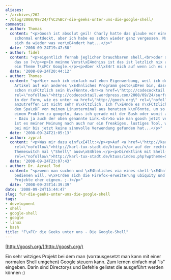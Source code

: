 ```yaml
---
aliases:
- /archives/262
- /blog/2008/09/24/f%C3%BCr-die-geeks-unter-uns-die-google-shell/
comments:
- author: Thomas
  content: "<p>Goosh ist absolut geil! Charly hatte das glaube vor einer Weile auch
    schonmal entdeckt, aber ich habe es schon wieder ganz vergessen. Mal gucken, ob
    sich da wieder was ver\xE4ndert hat...</p>"
  date: '2008-09-24T19:47:50'
- author: fidel
  content: "<p>eigentlich fernab jeglicher brauchbaren shell,<br>oder sehe nur ich
    das so ?</p><p>In meinme Verst\xE4ndniss ist das ist letzlich nix anderes wie
    ein Theme f\xFCr Google.</p><p>Aber kl\xE4rt mich auf wenn ich es nicht verstehe.</p>"
  date: '2008-09-24T20:44:12'
- author: Thomas
  content: "<p>Hier mach ich einfach mal eben Eigenwerbung, weil ich durch deinen
    Artikel auf ein anderes \xE4hnliches Programm gesto\xDFen bin, dass unter Umst\xE4nden
    schon n\xFCtzlich sein k\xF6nnte.<br><a href=\"http://codecocktail.wordpress.com/2008/09/24/surfraw-googeln-im-linux-terminal/\"
    rel=\"nofollow\">http://codecocktail.wordpress.com/2008/09/24/surfraw-googeln-im-linux-terminal/</a></p><p>Sicherlich ist goosh
    in der Form, wie es unter <a href=\"http://goosh.org\" rel=\"nofollow\">goosh.org</a>
    anzutreffen ist nicht sehr n\xFCtzlich. Ich f\xE4nde es n\xFCtzlich, wenn ich
    den Spa\xDF von meinem Linuxterminal aus benutzen k\xF6nnte, um so schnell nach
    einem Problem zu googeln, dass ich gerade mit der Bash oder womit auch immer habe
    - Dazu ja auch der oben genannte Link.<br>So wie man goosh jetzt verwenden kann,
    ist es meiner Meinung nach auch nur ein freakiges, lustiges Tool, was aber auch
    bei mir bis jetzt keine sinnvolle Verwendung gefunden hat...</p>"
  date: '2008-09-24T21:05:13'
- author: zypral
  content: "<p>Was mir dazu einf\xE4llt:</p><p>Auf <a href=\"http://karl-tux-stadt.de/ktuxs/\"
    rel=\"nofollow\">http://karl-tux-stadt.de/ktuxs/</a> auf der rechten Seite bei
    Themeswitch mal \"Shell\" ausw\xE4hlen.</p><p>Direktlink mit Shell-Theme: <a href=\"http://karl-tux-stadt.de/ktuxs/index.php?wptheme=Shell\"
    rel=\"nofollow\">http://karl-tux-stadt.de/ktuxs/index.php?wptheme=Shell</a></p><p>LG<br>zypral</p>"
  date: '2008-09-24T23:07:43'
- author: Dr. Azrael Tod
  content: "<p>wenn man suchen und \xE4hnliches via eines shell-\xE4hnlichen Interfaces
    bedienen will, w\xFCrden sich die Firefox-erweiterung ubiquity und diverse verwandte
    Projekte eher eignen. ;-)</p>"
  date: '2008-09-25T14:39:39'
date: '2008-09-24T15:44:47'
slug: fur-die-geeks-unter-uns-die-google-shell
tags:
- development
- shell
- google-shell
- google
- linux
- bash
title: "F\xFCr die Geeks unter uns - Die Google-Shell"
---
```


[http://goosh.org/](http://goosh.org/)

Ein sehr witziges Projekt bei dem man (vorrausgesetzt man kann mit einer
normalen Shell umgehen) Google steuern kann. Zum lernen einfach mal "ls"
eingeben. Darin sind Directorys und Befehle gelistet die ausgeführt werden
können :)
